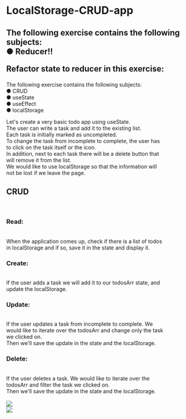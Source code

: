 # LocalStorage-CRUD-app <br/>
<h2>
The following exercise contains the following subjects: <br/>
●  Reducer!! <br/>
 
Refactor state to reducer in this exercise:<br/>
 </h2>

The following exercise contains the following subjects: <br/>
● CRUD <br/>
● useState <br/>
● useEffect <br/>
● localStorage <br/>

Let's create a very basic todo app using useState.  <br/>
The user can write a task and add it to the existing list.  <br/>
Each task is initially marked as uncompleted.  <br/>
To change the task from incomplete to complete, the user has  <br/>
to click on the task itself or the icon.  <br/>
In addition, next to each task there will be a delete button that  <br/>
will remove it from the list.  <br/>
We would like to use localStorage so that the information will  <br/>
not be lost if we leave the page.  <br/>


<h2>CRUD </h2><br/>
 <h3> Read:</h3> <br/>
  When the application comes up, check if there is a list of todos <br/>
  in localStorage and if so, save it in the state and display it. <br/>
 <h3> Create:</h3> <br/>
  If the user adds a task we will add it to our todosArr state, and <br/>
  update the localStorage. <br/>
  <h3>Update:</h3> <br/>
  If the user updates a task from incomplete to complete. We <br/>
  would like to iterate over the todosArr and change only the task <br/>
  we clicked on.<br/>
  Then we'll save the update in the state and the localStorage.<br/>
 <h3> Delete: </h3><br/>
  If the user deletes a task. We would like to iterate over the<br/>
  todosArr and filter the task we clicked on.<br/>
  Then we'll save the update in the state and the localStorage.<br/>
<br/>

<img src='https://user-images.githubusercontent.com/127497841/235697160-084feaaa-3b52-463f-a678-6cec883a3588.png'/>
<br/>
<img src='https://user-images.githubusercontent.com/127497841/235697061-b1c304b3-68da-4596-851c-2193bb5f877a.png'/>


